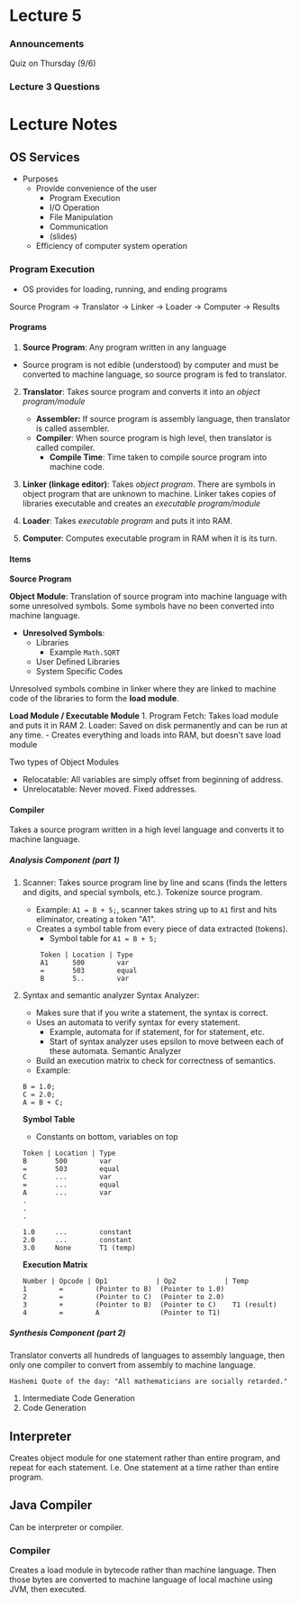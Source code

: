 # Lecture 5
### Announcements
Quiz on Thursday (9/6)

### Lecture 3 Questions

# Lecture Notes

## OS Services
- Purposes
    - Provide convenience of the user
        - Program Execution
        - I/O Operation
        - File Manipulation
        - Communication
        - (slides)
    - Efficiency of computer system operation
 
### Program Execution
- OS provides for loading, running, and ending programs

Source Program -> Translator -> Linker -> Loader -> Computer -> Results

#### Programs
1. **Source Program**: Any program written in any language
- Source program is not edible (understood) by computer and must be converted to machine language, so source program is fed to translator.

2. **Translator**: Takes source program and converts it into an *object program/module*
    - **Assembler:** If source program is assembly language, then translator is called assembler. 
    - **Compiler**: When source program is high level, then translator is called compiler.
        - **Compile Time**: Time taken to compile source program into machine code.


3. **Linker (linkage editor)**: Takes *object program*. There are symbols in object program that are unknown to machine. Linker takes copies of libraries executable and creates an *executable program/module*

4. **Loader**: Takes *executable program* and puts it into RAM. 

5. **Computer**: Computes executable program in RAM when it is its turn.

#### Items
**Source Program**

**Object Module**: Translation of source program into machine language with some unresolved symbols. Some symbols have no been converted into machine language.
   - **Unresolved Symbols**:
        - Libraries
            - Example `Math.SQRT`
        - User Defined Libraries
        - System Specific Codes
        
Unresolved symbols combine in linker where they are linked to machine code of the libraries to form the **load module**.

**Load Module / Executable Module**
    1. Program Fetch: Takes load module and puts it in RAM
    2. Loader: Saved on disk permanently and can be run at any time. 
        - Creates everything and loads into RAM, but doesn't save load module

Two types of Object Modules
- Relocatable: All variables are simply offset from beginning of address. 
- Unrelocatable: Never moved. Fixed addresses. 

#### Compiler
Takes a source program written in a high level language and converts it to machine language. 
##### Analysis Component (part 1)
1. Scanner: Takes source program line by line and scans (finds the letters and digits, and special symbols, etc.). Tokenize source program.
    - Example: `A1 = B + 5;`, scanner takes string up to `A1` first and hits eliminator, creating a token "A1". 
    - Creates a symbol table from every piece of data extracted (tokens). 
        - Symbol table for `A1 = B + 5;`
        ```
         Token | Location | Type
         A1      500        var
         =       503        equal
         B       5..        var
        ``` 
2. Syntax and semantic analyzer
    Syntax Analyzer:
    - Makes sure that if you write a statement, the syntax is correct. 
    - Uses an automata to verify syntax for every statement. 
        - Example, automata for if statement, for for statement, etc.
        - Start of syntax analyzer uses epsilon to move between each of these automata. 
   Semantic Analyzer 
   - Build an execution matrix to check for correctness of semantics. 
   - Example: 
    ```
    B = 1.0;
    C = 2.0;
    A = B + C;
    ```   
    
    **Symbol Table**
    - Constants on bottom, variables on top
    ```
    Token | Location | Type
    B       500        var
    =       503        equal
    C       ...        var
    =       ...        equal
    A       ...        var
    .
    .
    .
    
    1.0     ...        constant
    2.0     ...        constant
    3.0     None       T1 (temp)
    ``` 
      
    **Execution Matrix**
      ```
      Number | Opcode | Op1            | Op2            | Temp
      1        =        (Pointer to B)  (Pointer to 1.0)
      2        =        (Pointer to C)  (Pointer to 2.0) 
      3        +        (Pointer to B)  (Pointer to C)    T1 (result)
      4        =        A               (Pointer to T1)
      ```

##### Synthesis Component (part 2)
Translator converts all hundreds of languages to assembly language, then only one compiler to convert from assembly to machine language.

```Hashemi Quote of the day: "All mathematicians are socially retarded."``` 

1. Intermediate Code Generation
2. Code Generation


## Interpreter
Creates object module for one statement rather than entire program, and repeat for each statement. I.e. One statement at a time rather than entire program.

## Java Compiler
Can be interpreter or compiler. 

### Compiler
Creates a load module in bytecode rather than machine language. Then those bytes are converted to machine language of local machine using JVM, then executed. 
